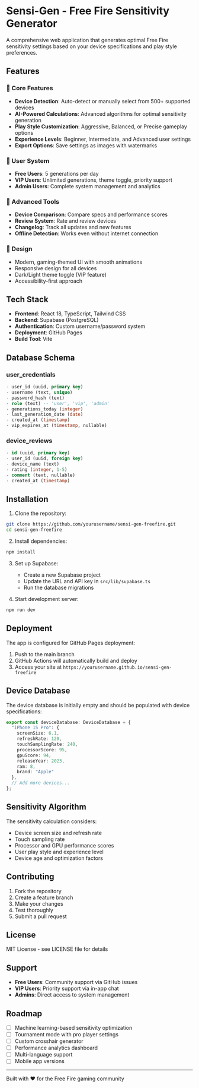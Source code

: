 # Sensi-Gen - Free Fire Sensitivity Generator

A comprehensive web application that generates optimal Free Fire sensitivity settings based on your device specifications and play style preferences.

## Features

### 🎯 Core Features
- **Device Detection**: Auto-detect or manually select from 500+ supported devices
- **AI-Powered Calculations**: Advanced algorithms for optimal sensitivity generation
- **Play Style Customization**: Aggressive, Balanced, or Precise gameplay options
- **Experience Levels**: Beginner, Intermediate, and Advanced user settings
- **Export Options**: Save settings as images with watermarks

### 👥 User System
- **Free Users**: 5 generations per day
- **VIP Users**: Unlimited generations, theme toggle, priority support
- **Admin Users**: Complete system management and analytics

### 🔧 Advanced Tools
- **Device Comparison**: Compare specs and performance scores
- **Review System**: Rate and review devices
- **Changelog**: Track all updates and new features
- **Offline Detection**: Works even without internet connection

### 🎨 Design
- Modern, gaming-themed UI with smooth animations
- Responsive design for all devices
- Dark/Light theme toggle (VIP feature)
- Accessibility-first approach

## Tech Stack

- **Frontend**: React 18, TypeScript, Tailwind CSS
- **Backend**: Supabase (PostgreSQL)
- **Authentication**: Custom username/password system
- **Deployment**: GitHub Pages
- **Build Tool**: Vite

## Database Schema

### user_credentials
```sql
- user_id (uuid, primary key)
- username (text, unique)
- password_hash (text)
- role (text) -- 'user', 'vip', 'admin'
- generations_today (integer)
- last_generation_date (date)
- created_at (timestamp)
- vip_expires_at (timestamp, nullable)
```

### device_reviews
```sql
- id (uuid, primary key)
- user_id (uuid, foreign key)
- device_name (text)
- rating (integer, 1-5)
- comment (text, nullable)
- created_at (timestamp)
```

## Installation

1. Clone the repository:
```bash
git clone https://github.com/yourusername/sensi-gen-freefire.git
cd sensi-gen-freefire
```

2. Install dependencies:
```bash
npm install
```

3. Set up Supabase:
   - Create a new Supabase project
   - Update the URL and API key in `src/lib/supabase.ts`
   - Run the database migrations

4. Start development server:
```bash
npm run dev
```

## Deployment

The app is configured for GitHub Pages deployment:

1. Push to the main branch
2. GitHub Actions will automatically build and deploy
3. Access your site at `https://yourusername.github.io/sensi-gen-freefire`

## Device Database

The device database is initially empty and should be populated with device specifications:

```typescript
export const deviceDatabase: DeviceDatabase = {
  "iPhone 15 Pro": {
    screenSize: 6.1,
    refreshRate: 120,
    touchSamplingRate: 240,
    processorScore: 95,
    gpuScore: 94,
    releaseYear: 2023,
    ram: 8,
    brand: "Apple"
  },
  // Add more devices...
};
```

## Sensitivity Algorithm

The sensitivity calculation considers:
- Device screen size and refresh rate
- Touch sampling rate
- Processor and GPU performance scores
- User play style and experience level
- Device age and optimization factors

## Contributing

1. Fork the repository
2. Create a feature branch
3. Make your changes
4. Test thoroughly
5. Submit a pull request

## License

MIT License - see LICENSE file for details

## Support

- **Free Users**: Community support via GitHub issues
- **VIP Users**: Priority support via in-app chat
- **Admins**: Direct access to system management

## Roadmap

- [ ] Machine learning-based sensitivity optimization
- [ ] Tournament mode with pro player settings
- [ ] Custom crosshair generator
- [ ] Performance analytics dashboard
- [ ] Multi-language support
- [ ] Mobile app versions

---

Built with ❤️ for the Free Fire gaming community